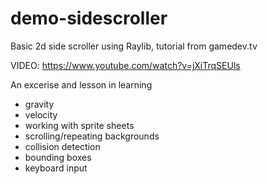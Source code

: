 # demo-sidescroller
Basic 2d side scroller using Raylib, tutorial from gamedev.tv

VIDEO: https://www.youtube.com/watch?v=jXiTrqSEUls

An excerise and lesson in learning
- gravity
- velocity
- working with sprite sheets
- scrolling/repeating backgrounds
- collision detection
- bounding boxes
- keyboard input
